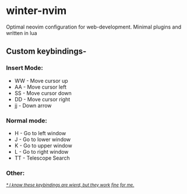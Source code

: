 ## <h1>winter-nvim</h1>
Optimal neovim configuration for web-development. Minimal plugins and written in lua
<h2>Custom keybindings-</h2>
<h3>Insert Mode:</h3>
<ul>
<li>WW - Move cursor up </li>
<li>AA - Move cursor left </li>
<li>SS - Move cursor down </li>
<li>DD - Move cursor right </li>
<li>jj - Down arrow </li>
</ul>
<h3>Normal mode:</h3>
<ul>
<li>H - Go to left window</li>
<li>J - Go to lower window</li>
<li>K - Go to upper window</li>
<li>L - Go to right window</li>
<li>TT - Telescope Search</li>
</ul>
<h3>Other:</h3>
<u

<i><small>* I know these keybindings are wierd, but they work fine for me. </small><i>
